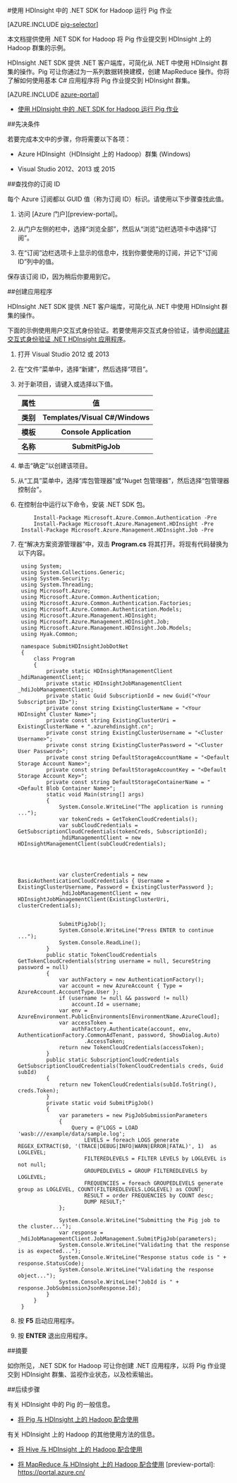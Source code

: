 <!-- not suitable for Mooncake -->


<properties
   pageTitle="在 HDInsight 中将 Hadoop Pig 与 .NET 配合使用 | Azure"
   description="了解如何使用 .NET SDK for Hadoop 将 Pig 作业提交到 HDInsight 上的 Hadoop。"
   services="hdinsight"
   documentationCenter=".net"
   authors="Blackmist"
   manager="paulettm"
   editor="cgronlun"
   tags="azure-portal"/>

<tags
	ms.service="hdinsight"
	ms.date="04/06/2016"
	wacn.date="02/06/2017"/>

#使用 HDInsight 中的 .NET SDK for Hadoop 运行 Pig 作业

[AZURE.INCLUDE [pig-selector](../includes/hdinsight-selector-use-pig.md)]

本文档提供使用 .NET SDK for Hadoop 将 Pig 作业提交到 HDInsight 上的 Hadoop 群集的示例。

HDInsight .NET SDK 提供 .NET 客户端库，可简化从 .NET 中使用 HDInsight 群集的操作。Pig 可让你通过为一系列数据转换建模，创建 MapReduce 操作。你将了解如何使用基本 C# 应用程序将 Pig 作业提交到 HDInsight 群集。

[AZURE.INCLUDE [azure-portal](../includes/hdinsight-azure-portal.md)]

* [使用 HDInsight 中的 .NET SDK for Hadoop 运行 Pig 作业](/documentation/articles/hdinsight-hadoop-use-pig-dotnet-sdk)

##<a id="prereq"></a>先决条件

若要完成本文中的步骤，你将需要以下各项：


* Azure HDInsight（HDInsight 上的 Hadoop）群集 (Windows)

* Visual Studio 2012、2013 或 2015

##<a id="subscriptionid"></a>查找你的订阅 ID

每个 Azure 订阅都以 GUID 值（称为订阅 ID）标识。请使用以下步骤查找此值。

1. 访问 [Azure 门户][preview-portal]。

2. 从门户左侧的栏中，选择“浏览全部”，然后从“浏览”边栏选项卡中选择“订阅”。

3. 在“订阅”边栏选项卡上显示的信息中，找到你要使用的订阅，并记下“订阅 ID”列中的值。

保存该订阅 ID，因为稍后你要用到它。

##<a id="create"></a>创建应用程序

HDInsight .NET SDK 提供 .NET 客户端库，可简化从 .NET 中使用 HDInsight 群集的操作。

下面的示例使用用户交互式身份验证。若要使用非交互式身份验证，请参阅[创建非交互式身份验证 .NET HDInsight 应用程序](/documentation/articles/hdinsight-create-non-interactive-authentication-dotnet-applications)。

1. 打开 Visual Studio 2012 或 2013
2. 在“文件”菜单中，选择“新建”，然后选择“项目”。
3. 对于新项目，请键入或选择以下值。

	<table>
	<tr>
	<th>属性</th>
	<th>值</th>
	</tr>
	<tr>
	<th>类别</th>
	<th>Templates/Visual C#/Windows</th>
	</tr>
	<tr>
	<th>模板</th>
	<th>Console Application</th>
	</tr>
	<tr>
	<th>名称</th>
	<th>SubmitPigJob</th>
	</tr>
	</table>
4. 单击“确定”以创建该项目。
5. 从“工具”菜单中，选择“库包管理器”或“Nuget 包管理器”，然后选择“包管理器控制台”。
6. 在控制台中运行以下命令，安装 .NET SDK 包。

        	Install-Package Microsoft.Azure.Common.Authentication -Pre
        	Install-Package Microsoft.Azure.Management.HDInsight -Pre
		Install-Package Microsoft.Azure.Management.HDInsight.Job -Pre

7. 在“解决方案资源管理器”中，双击 **Program.cs** 将其打开。将现有代码替换为以下内容。

        using System;
        using System.Collections.Generic;
        using System.Security;
        using System.Threading;
        using Microsoft.Azure;
        using Microsoft.Azure.Common.Authentication;
        using Microsoft.Azure.Common.Authentication.Factories;
        using Microsoft.Azure.Common.Authentication.Models;
        using Microsoft.Azure.Management.HDInsight;
        using Microsoft.Azure.Management.HDInsight.Job;
        using Microsoft.Azure.Management.HDInsight.Job.Models;
        using Hyak.Common;
        
        namespace SubmitHDInsightJobDotNet
        {
            class Program
            {
                private static HDInsightManagementClient _hdiManagementClient;
                private static HDInsightJobManagementClient _hdiJobManagementClient;
                private static Guid SubscriptionId = new Guid("<Your Subscription ID>");
                private const string ExistingClusterName = "<Your HDInsight Cluster Name>";
                private const string ExistingClusterUri = ExistingClusterName + ".azurehdinsight.cn";
                private const string ExistingClusterUsername = "<Cluster Username>";
                private const string ExistingClusterPassword = "<Cluster User Password>";
                private const string DefaultStorageAccountName = "<Default Storage Account Name>";
                private const string DefaultStorageAccountKey = "<Default Storage Account Key>";
                private const string DefaultStorageContainerName = "<Default Blob Container Name>";
                static void Main(string[] args)
                {
                    System.Console.WriteLine("The application is running ...");
                    var tokenCreds = GetTokenCloudCredentials();
                    var subCloudCredentials = GetSubscriptionCloudCredentials(tokenCreds, SubscriptionId);
                    _hdiManagementClient = new HDInsightManagementClient(subCloudCredentials);

        
        
        
                    var clusterCredentials = new BasicAuthenticationCloudCredentials { Username = ExistingClusterUsername, Password = ExistingClusterPassword };
                    _hdiJobManagementClient = new HDInsightJobManagementClient(ExistingClusterUri, clusterCredentials);
        

                    SubmitPigJob();
                    System.Console.WriteLine("Press ENTER to continue ...");
                    System.Console.ReadLine();
                }
                public static TokenCloudCredentials GetTokenCloudCredentials(string username = null, SecureString password = null)
                {
                    var authFactory = new AuthenticationFactory();
                    var account = new AzureAccount { Type = AzureAccount.AccountType.User };
                    if (username != null && password != null)
                        account.Id = username;
                    var env = AzureEnvironment.PublicEnvironments[EnvironmentName.AzureCloud];
                    var accessToken =
                        authFactory.Authenticate(account, env, AuthenticationFactory.CommonAdTenant, password, ShowDialog.Auto)
                            .AccessToken;
                    return new TokenCloudCredentials(accessToken);
                }
                public static SubscriptionCloudCredentials GetSubscriptionCloudCredentials(TokenCloudCredentials creds, Guid subId)
                {
                    return new TokenCloudCredentials(subId.ToString(), creds.Token);
                }
                private static void SubmitPigJob()
                {
                    var parameters = new PigJobSubmissionParameters
                    {
                        Query = @"LOGS = LOAD 'wasb:///example/data/sample.log';
                            LEVELS = foreach LOGS generate REGEX_EXTRACT($0, '(TRACE|DEBUG|INFO|WARN|ERROR|FATAL)', 1)  as LOGLEVEL;
                            FILTEREDLEVELS = FILTER LEVELS by LOGLEVEL is not null;
                            GROUPEDLEVELS = GROUP FILTEREDLEVELS by LOGLEVEL;
                            FREQUENCIES = foreach GROUPEDLEVELS generate group as LOGLEVEL, COUNT(FILTEREDLEVELS.LOGLEVEL) as COUNT;
                            RESULT = order FREQUENCIES by COUNT desc;
                            DUMP RESULT;"
                    };
        
                    System.Console.WriteLine("Submitting the Pig job to the cluster...");
                    var response = _hdiJobManagementClient.JobManagement.SubmitPigJob(parameters);
                    System.Console.WriteLine("Validating that the response is as expected...");
                    System.Console.WriteLine("Response status code is " + response.StatusCode);
                    System.Console.WriteLine("Validating the response object...");
                    System.Console.WriteLine("JobId is " + response.JobSubmissionJsonResponse.Id);
                }
            }
        }

7. 按 **F5** 启动应用程序。
8. 按 **ENTER** 退出应用程序。

##<a id="summary"></a>摘要

如你所见，.NET SDK for Hadoop 可让你创建 .NET 应用程序，以将 Pig 作业提交到 HDInsight 群集、监视作业状态，以及检索输出。

##<a id="nextsteps"></a>后续步骤

有关 HDInsight 中的 Pig 的一般信息。

* [将 Pig 与 HDInsight 上的 Hadoop 配合使用](/documentation/articles/hdinsight-use-pig)

有关 HDInsight 上的 Hadoop 的其他使用方法的信息。

* [将 Hive 与 HDInsight 上的 Hadoop 配合使用](/documentation/articles/hdinsight-use-hive)

* [将 MapReduce 与 HDInsight 上的 Hadoop 配合使用](/documentation/articles/hdinsight-use-mapreduce)
[preview-portal]: https://portal.azure.cn/

<!---HONumber=Mooncake_Quality_Review_1215_2016-->